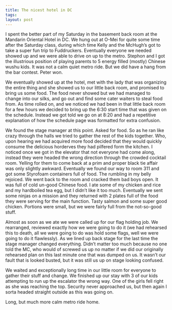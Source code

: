 ```yaml
---
title: The nicest hotel in DC
tags: 
layout: post
---
```

I spent the better part of my Saturday in the basement back room at the Mandarin Oriental Hotel in DC.  We hung out at O-Mei for quite some time after the Saturday class, during which time Kelly and the McHugh’s got to take a super fun trip to Fuddruckers.  Eventually everyone we needed showed up and we were able to drive on up to the metro.  Stephon and I got the illustrious position of playing parents to 5 energy filled (mostly) Chinese wushu kids.  It was not a calm quiet metro ride.  But we did have a hang from the bar contest.  Peter won.



We eventually showed up at the hotel, met with the lady that was organizing the entire thing and she showed us to our little back room, and promised to bring us some food. The food never showed but we had managed to change into our silks, and go out and find some cater waiters to steal food from.  As time rolled on, and we noticed we had been in that little back room for a few hours we decided to bring up the 6:30 start time that was given on the schedule.  Instead we got told we go on at 8:20 and had a repetitive explanation of how the schedule page was formatted for extra confusion. 



We found the stage manager at this point.  Asked for food.  So as he ran like crazy through the halls we tried to gather the rest of the kids together.  Who, upon hearing we had acquired more food decided that they would quickly consume the delicious horderves they had pilfered form the kitchen.  I noticed once we got in the elevator that not everyone had come along, instead they were headed the wrong direction through the crowded cocktail room.  Yelling for them to come back at a prim and proper black tie affair was only slightly awkward.  Eventually we found our way to room 311 and got some Styrofoam containers full of food.  The rumbling in my belly rejoiced.  We went back to the room and cracked them bad boys open.  It was full of cold un-good Chinese food.  I ate some of my chicken and rice and my hardboiled tea egg, but I didn’t like it too much. Eventually we sent some ninjas on a mission and they returned with 2 plates full of the food they were serving for the main function.  Tasty salmon and some super good chicken.  Portions were small, but we were fairly full from the not-so-good stuff.  



Almost as soon as we ate we were called up for our flag holding job.  We rearranged, reviewed exactly how we were going to do it (we had rehearsed this to death, all we were going to do was hold some flags, well we were going to do it flawlessly).  As we lined up back stage for the last time the stage manager changed everything.  Didn’t matter too much because no one told the MC, who would of screwed us up no matter if we did our originally rehearsed plan on this last minute one that was dumped on us.  It wasn’t our fault that is looked busted, but it was still us up on stage looking confused.  



We waited and exceptionally long time in our little room for everyone to gather their stuff and change.  We finished up our stay with 3 of our kids attempting to run up the escalator the wrong way.  One of the girls fell right as she was reaching the top. Security never approached us, but then again I sorta headed straight outside as this was going on.



Long, but much more calm metro ride home.
